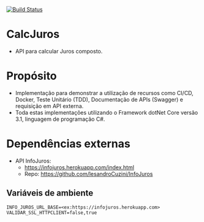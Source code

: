 [![Build Status](https://travis-ci.org/lesandroCuzini/CalcJuros.svg?branch=master)](https://travis-ci.org/lesandroCuzini/CalcJuros)

# CalcJuros
 - API para calcular Juros composto.

# Propósito
 - Implementação para demonstrar a utilização de recursos como CI/CD, Docker, Teste Unitário (TDD), Documentação de APIs (Swagger) e requisição em API externa.
 - Toda estas implementações utilizando o Framework dotNet Core versão 3.1, linguagem de programação C#.

 # Dependências externas
 - API InfoJuros:
    - https://infojuros.herokuapp.com/index.html
    - Repo: https://github.com/lesandroCuzini/InfoJuros

 ## Variáveis de ambiente
   ```
   INFO_JUROS_URL_BASE=<ex:https://infojuros.herokuapp.com>
   VALIDAR_SSL_HTTPCLIENT=false,true
   ```
